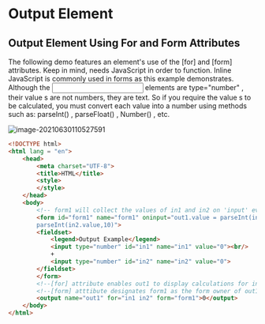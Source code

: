 # Output Element

## Output Element Using For and Form Attributes

The following demo features an <output> element's use of the [for] and [form] attributes. Keep in mind, <output>
needs JavaScript in order to function. Inline JavaScript is commonly used in forms as this example demonstrates.
Although the <input> elements are type="number" , their value s are not numbers, they are text. So if you require
the value s to be calculated, you must convert each value into a number using methods such as: parseInt() ,
parseFloat() , Number() , etc.

![image-20210630110527591](/home/aidyn/snap/typora/39/.config/Typora/typora-user-images/image-20210630110527591.png)

```html
<!DOCTYPE html>
<html lang = "en">
    <head>
        <meta charset="UTF-8">
        <title>HTML</title>
        <style>
        </style>
    </head>
    <body>
        <!-- form1 will collect the values of in1 and in2 on 'input' evet.-->
        <form id="form1" name="form1" oninput="out1.value = parseInt(in1.value, 10) + 
        parseInt(in2.value,10)">
        <fieldset>
            <legend>Output Example</legend>
            <input type="number" id="in1" name="in1" value="0"><br/>
            +
            <input type="number" id="in2" name="in2" value="0">
        </fieldset>
        </form>
        <!--[for] attribute enables out1 to display calculations for in1 and in2.-->
        <!--[form] atttibute designates form1 as the form owner of out1 even if it isn't a descentant.-->
        <output name="out1" for="in1 in2" form="form1">0</output>
    </body>
</html>
```


